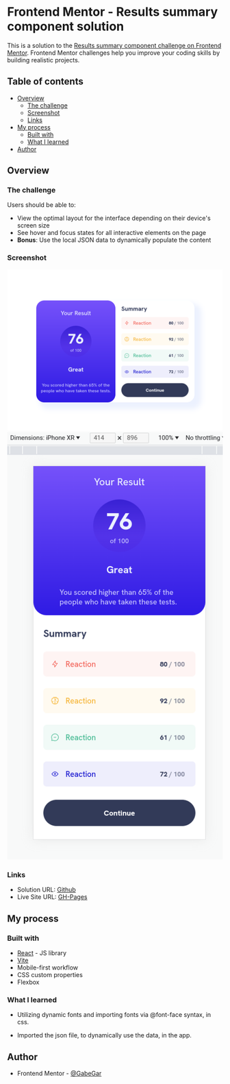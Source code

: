# Frontend Mentor - Results summary component solution

This is a solution to the [Results summary component challenge on Frontend Mentor](https://www.frontendmentor.io/challenges/results-summary-component-CE_K6s0maV). Frontend Mentor challenges help you improve your coding skills by building realistic projects.

## Table of contents

-   [Overview](#overview)
    -   [The challenge](#the-challenge)
    -   [Screenshot](#screenshot)
    -   [Links](#links)
-   [My process](#my-process)
    -   [Built with](#built-with)
    -   [What I learned](#what-i-learned)
-   [Author](#author)

## Overview

### The challenge

Users should be able to:

-   View the optimal layout for the interface depending on their device's screen size
-   See hover and focus states for all interactive elements on the page
-   **Bonus**: Use the local JSON data to dynamically populate the content

### Screenshot

![Mobile Ver](src/screenshots/desktop-ver.png)
![Desktop Ver](src/screenshots/mobile-ver.png)

### Links

-   Solution URL: [Github](https://github.com/GabeGar/FM-results-summary-component)
-   Live Site URL: [GH-Pages](https://your-live-site-url.com)

## My process

### Built with

-   [React](https://reactjs.org/) - JS library
-   [Vite](https://vitejs.dev/)
-   Mobile-first workflow
-   CSS custom properties
-   Flexbox

### What I learned

-   Utilizing dynamic fonts and importing fonts via @font-face syntax, in css.

-   Imported the json file, to dynamically use the data, in the app.

## Author

-   Frontend Mentor - [@GabeGar](https://www.frontendmentor.io/profile/GabeGar)

```

```
